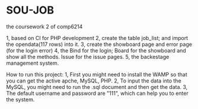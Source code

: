 # SOU-JOB
the coursework 2 of comp6214
    
1, based on CI for PHP development
2, create the table job_list; and import the opendata(117 rows) into it.
3, create the showboard page and error page (for the login error)
4, the Bind for the login; Board for the showboard and show all the methods. Issue for the issue pages.
5, the backestage management system.

How to run this project:
1, First you might need to install the WAMP so that you can get the active apche, MySQL, PHP.
2, To input the data into the MySQL, you might need to run the .sql document and then get the data.
3, The default username and password are "111", which can help you to enter the system.